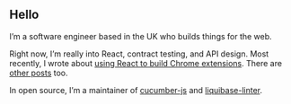 ## Hello

I’m a software engineer based in the UK who builds things for the web.

Right now, I’m really into React, contract testing, and API design. Most recently, I wrote about [using React to build Chrome extensions](https://davidgoss.co/blog/react-apps-as-chrome-extensions/). There are [other posts](https://davidgoss.co/blog) too.

In open source, I’m a maintainer of [cucumber-js](https://github.com/cucumber/cucumber-js) and [liquibase-linter](https://github.com/whiteclarkegroup/liquibase-linter).
